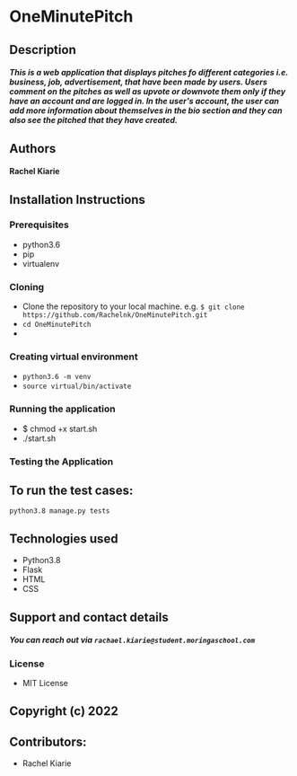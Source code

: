 # OneMinutePitch


## Description
##### This is a web application that displays pitches fo different categories i.e. business, job, advertisement, that have been made by users. Users comment on the pitches as well as upvote or downvote them only if they have an account and are logged in. In the user's account, the user can add more information about themselves in the bio section and they can also see the pitched that they have created.

## Authors
#### Rachel Kiarie



## Installation Instructions
### Prerequisites
* python3.6
* pip
* virtualenv

### Cloning

* Clone the repository to your local machine. e.g. 
`$ git clone https://github.com/Rachelnk/OneMinutePitch.git`
* `cd OneMinutePitch`
* 
### Creating virtual environment
* `python3.6 -m venv`
* `source virtual/bin/activate`

### Running the application
* $ chmod +x start.sh
* ./start.sh

### Testing the Application
## To run the test cases:
`python3.8 manage.py tests`


## Technologies used
* Python3.8
* Flask
* HTML
* CSS

## Support and contact details
##### You can reach out via `rachael.kiarie@student.moringaschool.com` 
 ### License
 * MIT License
 ## Copyright (c) 2022
 
 ## Contributors:
 * Rachel Kiarie

